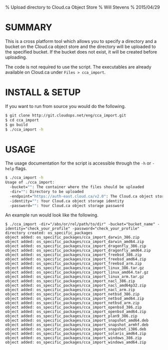 % Upload directory to Cloud.ca Object Store
% Will Stevens
% 2015/04/29


SUMMARY
=======

This is a cross platform tool which allows you to specify a directory and a bucket on the Cloud.ca object store and the directory will be uploaded to the specified bucket.  If the bucket does not exist, it will be created before uploading.

The code is not required to use the script.  The executables are already available on Cloud.ca under `Files > cca_import`.


INSTALL & SETUP
===============

If you want to run from source you would do the following.

``` bash
$ git clone http://git.cloudops.net/eng/cca_import.git
$ cd cca_import
$ go build
$ ./cca_import -h
```


USAGE
=====

The usage documentation for the script is accessible through the `-h` or `-help` flags.

``` bash
$ ./cca_import -h
Usage of ./cca_import:
  -bucket="": The container where the files should be uploaded
  -dir="": Directory to be uploaded
  -endpoint="https://auth-east.cloud.ca/v2.0": The Cloud.ca object storage public url
  -identity="": Your Cloud.ca object storage identity
  -password="": Your Cloud.ca object storage password
```

An example run would look like the following.

```
$ ./cca_import -dir="/abs/or/rel/path/to/dir" -bucket="bucket_name" -identity="check_your_profile" -password="check_your_profile"
directory created: os_specific_packages
object added: os_specific_packages/cca_import_darwin_386.zip
object added: os_specific_packages/cca_import_darwin_amd64.zip
object added: os_specific_packages/cca_import_dragonfly_386.zip
object added: os_specific_packages/cca_import_dragonfly_amd64.zip
object added: os_specific_packages/cca_import_freebsd_386.zip
object added: os_specific_packages/cca_import_freebsd_amd64.zip
object added: os_specific_packages/cca_import_freebsd_arm.zip
object added: os_specific_packages/cca_import_linux_386.tar.gz
object added: os_specific_packages/cca_import_linux_amd64.tar.gz
object added: os_specific_packages/cca_import_linux_arm.tar.gz
object added: os_specific_packages/cca_import_nacl_386.zip
object added: os_specific_packages/cca_import_nacl_amd64p32.zip
object added: os_specific_packages/cca_import_nacl_arm.zip
object added: os_specific_packages/cca_import_netbsd_386.zip
object added: os_specific_packages/cca_import_netbsd_amd64.zip
object added: os_specific_packages/cca_import_netbsd_arm.zip
object added: os_specific_packages/cca_import_openbsd_386.zip
object added: os_specific_packages/cca_import_openbsd_amd64.zip
object added: os_specific_packages/cca_import_plan9_386.zip
object added: os_specific_packages/cca_import_snapshot_amd64.deb
object added: os_specific_packages/cca_import_snapshot_armhf.deb
object added: os_specific_packages/cca_import_snapshot_i386.deb
object added: os_specific_packages/cca_import_solaris_amd64.zip
object added: os_specific_packages/cca_import_windows_386.zip
object added: os_specific_packages/cca_import_windows_amd64.zip
```

